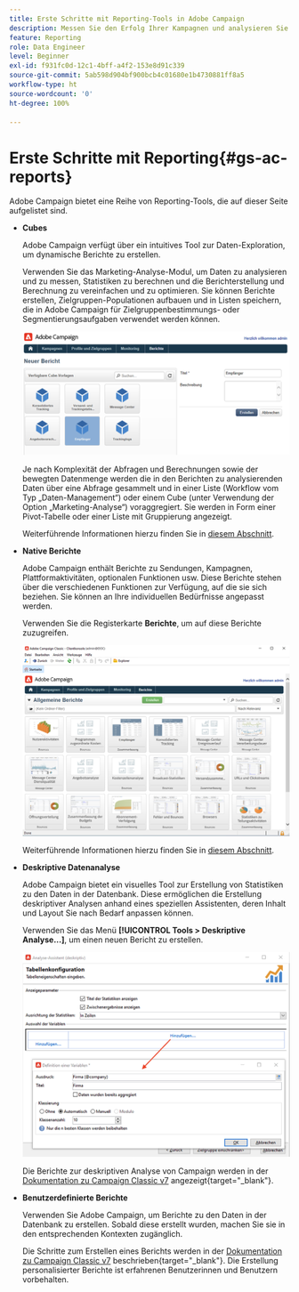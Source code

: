 ```yaml
---
title: Erste Schritte mit Reporting-Tools in Adobe Campaign
description: Messen Sie den Erfolg Ihrer Kampagnen und analysieren Sie das Benutzerverhalten
feature: Reporting
role: Data Engineer
level: Beginner
exl-id: f931fc0d-12c1-4bff-a4f2-153e8d91c339
source-git-commit: 5ab598d904bf900bcb4c01680e1b4730881ff8a5
workflow-type: ht
source-wordcount: '0'
ht-degree: 100%

---
```


# Erste Schritte mit Reporting{#gs-ac-reports}

Adobe Campaign bietet eine Reihe von Reporting-Tools, die auf dieser Seite aufgelistet sind.

* **Cubes**

  Adobe Campaign verfügt über ein intuitives Tool zur Daten-Exploration, um dynamische Berichte zu erstellen.

  Verwenden Sie das Marketing-Analyse-Modul, um Daten zu analysieren und zu messen, Statistiken zu berechnen und die Berichterstellung und Berechnung zu vereinfachen und zu optimieren. Sie können Berichte erstellen, Zielgruppen-Populationen aufbauen und in Listen speichern, die in Adobe Campaign für Zielgruppenbestimmungs- oder Segmentierungsaufgaben verwendet werden können.

  ![](assets/create-a-report.png)

  Je nach Komplexität der Abfragen und Berechnungen sowie der bewegten Datenmenge werden die in den Berichten zu analysierenden Daten über eine Abfrage gesammelt und in einer Liste (Workflow vom Typ „Daten-Management“) oder einem Cube (unter Verwendung der Option „Marketing-Analyse“) voraggregiert. Sie werden in Form einer Pivot-Tabelle oder einer Liste mit Gruppierung angezeigt.

  Weiterführende Informationen hierzu finden Sie in [diesem Abschnitt](gs-cubes.md).

* **Native Berichte**

  Adobe Campaign enthält Berichte zu Sendungen, Kampagnen, Plattformaktivitäten, optionalen Funktionen usw. Diese Berichte stehen über die verschiedenen Funktionen zur Verfügung, auf die sie sich beziehen. Sie können an Ihre individuellen Bedürfnisse angepasst werden.

  Verwenden Sie die Registerkarte **Berichte**, um auf diese Berichte zuzugreifen.

  ![](assets/built-in-reports.png)

  Weiterführende Informationen hierzu finden Sie in [diesem Abschnitt](built-in-reports.md).

* **Deskriptive Datenanalyse**

  Adobe Campaign bietet ein visuelles Tool zur Erstellung von Statistiken zu den Daten in der Datenbank. Diese ermöglichen die Erstellung deskriptiver Analysen anhand eines speziellen Assistenten, deren Inhalt und Layout Sie nach Bedarf anpassen können.

  Verwenden Sie das Menü **[!UICONTROL Tools > Deskriptive Analyse...]**, um einen neuen Bericht zu erstellen.

  ![](assets/desc-analysis-report.png)

  Die Berichte zur deskriptiven Analyse von Campaign werden in der [Dokumentation zu Campaign Classic v7](https://experienceleague.adobe.com/docs/campaign-classic/using/reporting/analyzing-populations/about-descriptive-analysis.html?lang=de) angezeigt{target="_blank"}.

* **Benutzerdefinierte Berichte**

  Verwenden Sie Adobe Campaign, um Berichte zu den Daten in der Datenbank zu erstellen. Sobald diese erstellt wurden, machen Sie sie in den entsprechenden Kontexten zugänglich.

  Die Schritte zum Erstellen eines Berichts werden in der [Dokumentation zu Campaign Classic v7](https://experienceleague.adobe.com/docs/campaign-classic/using/reporting/creating-new-reports/about-reports-creation-in-campaign.html?lang=de) beschrieben{target="_blank"}. Die Erstellung personalisierter Berichte ist erfahrenen Benutzerinnen und Benutzern vorbehalten.
